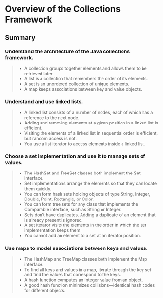 # Overview of the Collections Framework

## Summary
### Understand the architecture of the Java collections framework.
> *  A collection groups together elements and allows them to be retrieved later.
> *  A list is a collection that remembers the order of its elements.
> *  A set is an unordered collection of unique elements.
> *  A map keeps associations between key and value objects.

### Understand and use linked lists.
> *  A linked list consists of a number of nodes, each of which has a reference to the next node.
> *  Adding and removing elements at a given position in a linked list is efficient.
> *  Visiting the elements of a linked list in sequential order is efficient, but random access is not.
> *  You use a list iterator to access elements inside a linked list.

### Choose a set implementation and use it to manage sets of values.
> *  The HashSet and TreeSet classes both implement the Set interface.
> *  Set implementations arrange the elements so that they can locate them quickly.
> *  You can form hash sets holding objects of type String, Integer, Double, Point, Rectangle, or Color.
> *  You can form tree sets for any class that implements the Comparable interface, such as String or Integer.
> *  Sets don’t have duplicates. Adding a duplicate of an element that is already present is ignored.
> *  A set iterator visits the elements in the order in which the set implementation keeps them.
> *  You cannot add an element to a set at an iterator position.

### Use maps to model associations between keys and values.
> *  The HashMap and TreeMap classes both implement the Map interface.
> *  To find all keys and values in a map, iterate through the key set and find the values that correspond to the keys.
> *  A hash function computes an integer value from an object.
> *  A good hash function minimizes collisions—identical hash codes for different objects.
